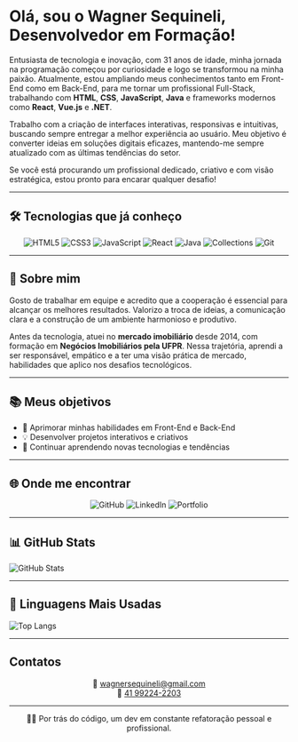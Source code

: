 # Olá, sou o Wagner Sequineli, Desenvolvedor em Formação! 

Entusiasta de tecnologia e inovação, com 31 anos de idade, minha jornada na programação começou por curiosidade e logo se transformou na minha paixão. Atualmente, estou ampliando meus conhecimentos tanto em Front-End como em Back-End, para me tornar um profissional Full-Stack, trabalhando com **HTML**, **CSS**, **JavaScript**, **Java** e frameworks modernos como **React**, **Vue.js** e **.NET**.

Trabalho com a criação de interfaces interativas, responsivas e intuitivas, buscando sempre entregar a melhor experiência ao usuário. Meu objetivo é converter ideias em soluções digitais eficazes, mantendo-me sempre atualizado com as últimas tendências do setor.

Se você está procurando um profissional dedicado, criativo e com visão estratégica, estou pronto para encarar qualquer desafio!

---

## 🛠 Tecnologias que já conheço

<div align="center">
  <img src="https://img.shields.io/badge/HTML5-E34F26?style=for-the-badge&logo=html5&logoColor=white" alt="HTML5" />
  <img src="https://img.shields.io/badge/CSS3-1572B6?style=for-the-badge&logo=css3&logoColor=white" alt="CSS3" />
  <img src="https://img.shields.io/badge/JavaScript-F7DF1E?style=for-the-badge&logo=javascript&logoColor=black" alt="JavaScript" />
  <img src="https://img.shields.io/badge/React-61DAFB?style=for-the-badge&logo=react&logoColor=black" alt="React" />
  <img src="https://img.shields.io/badge/java-%23ED8B00.svg?style=for-the-badge&logo=openjdk&logoColor=white" alt="Java" />
  <img src="https://img.shields.io/badge/Collections-blueviolet?style=for-the-badge" alt="Collections" />
  <img src="https://img.shields.io/badge/Git-F05032?style=for-the-badge&logo=git&logoColor=white" alt="Git" />
</div>


---

## 💬 Sobre mim

Gosto de trabalhar em equipe e acredito que a cooperação é essencial para alcançar os melhores resultados. Valorizo a troca de ideias, a comunicação clara e a construção de um ambiente harmonioso e produtivo.

Antes da tecnologia, atuei no **mercado imobiliário** desde 2014, com formação em **Negócios Imobiliários pela UFPR**. Nessa trajetória, aprendi a ser responsável, empático e a ter uma visão prática de mercado, habilidades que aplico nos desafios tecnológicos.

---

## 📚 Meus objetivos

- 📌 Aprimorar minhas habilidades em Front-End e Back-End
- 💡 Desenvolver projetos interativos e criativos
- 🧠 Continuar aprendendo novas tecnologias e tendências

---

## 🌐 Onde me encontrar

<div align="center">
  <img src="https://img.shields.io/badge/GitHub-181717?style=for-the-badge&logo=github&logoColor=white" alt="GitHub" />
  <img src="https://img.shields.io/badge/LinkedIn-0A66C2?style=for-the-badge&logo=linkedin&logoColor=white" alt="LinkedIn" />
  <img src="https://img.shields.io/badge/Portfolio-FF5722?style=for-the-badge&logo=todoist&logoColor=white" alt="Portfolio" />
</div>

---

## 📊 GitHub Stats
![GitHub Stats](https://github-readme-stats.vercel.app/api?username=wagnersequineli&theme=transparent&bg_color=000&border_color=30A3DC&show_icons=true&icon_color=30A3DC&title_color=E94D5F&text_color=FFF)

---

## 🧠 Linguagens Mais Usadas
![Top Langs](https://github-readme-stats-git-masterrstaa-rickstaa.vercel.app/api/top-langs/?username=wagnersequineli&layout=compact&bg_color=000&border_color=30A3DC&title_color=E94D5F&text_color=FFF)

---

## Contatos

<p align="center">
  📧 <a href="mailto:wagnersequineli@gmail.com">wagnersequineli@gmail.com</a><br>
  📱 <a href="https://wa.me/5541992242203">41 99224-2203</a>
</p>

---

<p align="center">
  🧑‍💻 Por trás do código, um dev em constante refatoração pessoal e profissional.
</p>
